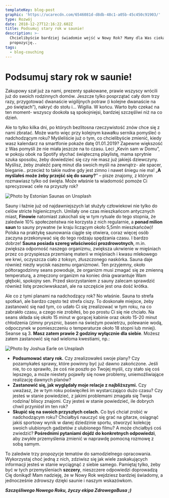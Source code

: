 ```yaml
---
templateKey: blog-post
graphic: 'https://ucarecdn.com/6546081d-d8db-48c1-a05b-45c450c91903/'
type: Rozwój
date: 2018-12-27T12:16:22.602Z
title: Podsumuj stary rok w saunie!
description: >-
  Chcielibyście bardziej świadomie wejść w Nowy Rok? Mamy dla Was ciekawą
  propozycję..
tags:
  - blog-couching
---
```

# Podsumuj stary rok w saunie!

Zakupowy szał już za nami, prezenty spakowane, prawie wszyscy wrócili już do swoich rodzinnych domów. Jeszcze tylko posprzątać cały dom trzy razy, przygotować dwanaście wigilijnych potraw (i kolejne dwanaście na „po świętach”), nakryć do stołu i… Wigilia. W końcu. Warto było czekać na ten moment- wszyscy dookoła są spokojniejsi, bardziej szczęśliwi niż na co dzień.

Ale to tylko kilka dni, po których bezlitosna rzeczywistość znów chce się z nami zbratać. Może warto więc przy kolejnym kawałku sernika pomyśleć o nadchodzącym roku? Myśleliście już o tym, co chcielibyście zmienić, kiedy wasz kalendarz na smartfonie pokaże datę 01.01.2019? Zapewne większość z Was pomyśli że nie miała jeszcze na to czasu. Leci „Kevin sam w Domu”, w pokoju obok na Spotify słychać świąteczną playlistę, mama sprytnie szuka sposobu, żeby dowiedzieć się czy nie masz już jakiejś dziewczyny. Myślisz, żeby znaleźć parę minut dla swoich myśli na zewnątrz- ale spacer, bieganie.. przecież to takie nudne gdy jest zimno i nawet śniegu nie ma! „**A myślałeś może żeby przejść się do sauny?**” – pisze znajomy, z którym rozmawiasz tylko od święta. Może właśnie ta wiadomość pomoże Ci sprecyzować cele na przyszły rok?

![Photo by Estonian Saunas on Unsplash](https://ucarecdn.com/8db111c2-138f-4d0b-891d-50cd811e416d/)

Sauny i łaźnie już od najdawniejszych lat służyły człowiekowi nie tylko do celów stricte higienicznych. Umilały one czas mieszkańcom antycznych miast, **Finowie** natomiast zakochali się w tym rytuale do tego stopnia, że zaledwie 10% społeczeństwa nie korzysta z nich regularnie, a **ponad milion saun** to sauny prywatne (w kraju liczącym około 5,5mln mieszkańców)! Polska na praktykę saunowania ciągle się otwiera, coraz więcej osób zaczyna przekonywać się do tego rodzaju spędzania czasu. I bardzo dobrze! **Sauna posiada szereg właściwości prozdrowotnych**, m.in. zwiększa odporność naszego organizmu, zwiększa ukrwienie w mięśniach przez co przyspiesza przemianę materii w mięśniach i kwasu mlekowego we krwi, oczyszcza ciało z toksyn, złuszczonego naskórka. Sauna daje również niezły wycisk naszemu organizmowi. Ten przyjemny, około półtoragodzinny seans powoduje, że organizm musi zmagać się ze zmienną temperaturą, a zmęczony organizm na koniec dnia gwarantuje Wam głęboki, spokojny sen. Przed skorzystaniem z sauny zalecam sprawdzić również listę przeciwwskazań, ale na szczęście jest ona dość krótka.

Ale co z tymi planami na nadchodzący rok? No właśnie. Sauna to strefa spotkań, ale bardzo często też strefa ciszy. To doskonałe miejsce, żeby zastanowić się nad tym, co udało Ci się zrealizować w tym roku, na co zabrakło czasu, a czego nie zrobiłeś, bo po prostu Ci się nie chciało. Na seans składa się około 15 minut w gorącej kabinie oraz około 15-20 minut chłodzenia (zimny prysznic, basen na świeżym powietrzu, polewanie wodą, odpoczynek w pomieszczeniu o temperaturze około 18 stopni lub mniej). Seanse są 3. **Masz zatem prawie 2 godziny wyłącznie dla siebie**. Możesz zatem zastanowić się nad wieloma kwestiami, np.:

![Photo by Joshua Earle on Unsplash](https://ucarecdn.com/dab6972b-e119-4530-b317-d6c09712cd30/)

* **Podsumować stary rok.** Czy zrealizowałeś swoje plany? Czy pozamykałeś sprawy, które powinny być już dawno zakończone. Jeśli nie, to co sprawiło, że coś nie poszło po Twojej myśli, czy stało się coś lepszego, a może niestety pojawiły się nowe problemy, uniemożliwiające realizację dawnych planów?
* **Zastanowić się, jak wyglądały moje relacje z najbliższymi.** Czy uważasz, że w tym roku poświęciłeś im wystarczająco dużo czasu? Czy jesteś w stanie powiedzieć, z jakimi problemami zmagała się Twoja rodzina/ bliscy znajomi. Czy jesteś w stanie powiedzieć, ile dobrych chwil przyniósł im ten rok?
* **Skupić się na swoich przyszłych celach.** Co byś chciał zrobić w nadchodzącym roku? Chciałbyś nauczyć się grać na gitarze, osiągnąć jakiś sportowy wynik w danej dziedzinie sportu, stworzyć kolekcję swoich ulubionych gadżetów z ulubionego filmu? A może chciałbyś coś zwiedzić? **Pośrednimi pytaniami dojdź do konkretnych odpowiedzi**, aby zwykłe przemyślenia zmienić w naprawdę pomocną rozmowę z sobą samym.

To zaledwie trzy propozycje tematów do samodzielnego opracowania. Wykorzystaj choć jedną z nich, zdziwisz się jak wiele zaskakujących informacji jesteś w stanie wyciągnąć z siebie samego. Pamiętaj tylko, żeby być w tych przemyśleniach **szczery**, nieszczere odpowiedzi doprowadzą Cię donikąd! Mam nadzieję, że w Nowy Rok wejdziesz bardziej świadomy, a jednocześnie zdrowszy dzięki saunie i naszym wskazówkom. 

**_Szczęśliwego Nowego Roku, życzy ekipa ZdrowegoBusa ;)_**
